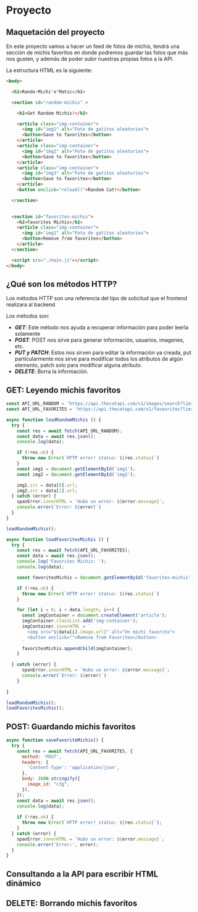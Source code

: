 # Proyecto

## Maquetación del proyecto

En este proyecto vamos a hacer un feed de fotos de michis, tendrá una sección de michis favoritos en donde podremos guardar las fotos que más nos gusten, y además de poder subir nuestras propias fotos a la API.

La estructura HTML es la siguiente:

```html
<body>

  <h1>Rando-Michi'o'Matic</h1>

  <section id="random-michis" >

    <h2>Get Random Michis!</h2>

    <article class="img-container">
      <img id="img1" alt="Foto de gatitos aleatorios">
      <button>Save to favorites</button>
    </article>
    <article class="img-container">
      <img id="img2" alt="Foto de gatitos aleatorios">
      <button>Save to favorites</button>
    </article>
    <article class="img-container">
      <img id="img3" alt="Foto de gatitos aleatorios">
      <button>Save to favorites</button>
    </article>
    <button onclick="reload()">Random Cat!</button>

  </section>
  

  <section id="favorites-michis">
    <h2>Favorites Michis</h2>
    <article class="img-container">
      <img id="img1" alt="Foto de gatitos aleatorios">
      <button>Remove from favorites</button>
    </article>
  </section>

  <script src="./main.js"></script>
</body>
```

## ¿Qué son los métodos HTTP?

Los métodos HTTP son una referencia del tipo de solicitud que el frontend realizara al backend

Los métodos son:

- _**GET**_: Este método nos ayuda a recuperar información para poder leerla solamente
- _**POST**_: POST nos sirve para generar información, usuarios, imagenes, etc.
- _**PUT y PATCH**_: Estos nos sirven para editar la información ya creada, put particularmente nos sirve para modificar todos los atributos de algún elemento, patch solo para modificar alguna atributo.
- _**DELETE**_: Borra la información.

## GET: Leyendo michis favoritos

```javascript
const API_URL_RANDOM = 'https://api.thecatapi.com/v1/images/search?limit=2&api_key=live_Db80T6nPnXwGk6WSkG9UN7ZSQsJNVWCsPMIHWUQfCiwG6wbGEMv13LoyqqVyP4cs';
const API_URL_FAVORITES = 'https://api.thecatapi.com/v1/favourites?limit=2&api_key=live_Db80T6nPnXwGk6WSkG9UN7ZSQsJNVWCsPMIHWUQfCiwG6wbGEMv13LoyqqVyP4cs';
```

```javascript
async function loadRandomMichis () {
  try {
    const res = await fetch(API_URL_RANDOM);
    const data = await res.json();
    console.log(data);

    if (!res.ok) {
      throw new Error(`HTTP error! status: ${res.status}`)
    }
    const img1 = document.getElementById('img1');
    const img2 = document.getElementById('img2');

    img1.src = data[0].url;
    img2.src = data[1].url;
  } catch (error) {
    spanError.innerHTML = `Hubo un error: ${error.message}`;
    console.error(`Error: ${error}`)
  }
}

loadRandomMichis();
```

```javascript
async function loadFavoritesMichis () {
  try {
    const res = await fetch(API_URL_FAVORITES);
    const data = await res.json();
    console.log('Favorites Michis: ');
    console.log(data);

    const favoritesMichis = document.getElementById('favorites-michis');

    if (!res.ok) {
      throw new Error(`HTTP error! status: ${res.status}`)
    }

    for (let i = 0; i < data.length; i++) {
      const imgContainer = document.createElement('article');
      imgContainer.classList.add('img-container');
      imgContainer.innerHTML = `
        <img src="${data[i].image.url}" alt="Un michi favorito">
        <button onclick="">Remove from Favorites</button>
      `
      favoritesMichis.appendChild(imgContainer);
    }

  } catch (error) {
      spanError.innerHTML = `Hubo un error: ${error.message}`;
      console.error(`Error: ${error}`)
    }
  
}

loadRandomMichis();
loadFavoritesMichis();
```

## POST: Guardando michis favoritos

```javascript
async function saveFavoriteMichis() {
  try {
    const res = await fetch(API_URL_FAVORITES, {
      method: 'POST',
      headers: {
        'Content-Type': 'application/json',
      },
      body: JSON.stringify({
        image_id: "c3g",
      }),
    });
    const data = await res.json();
    console.log(data);
  
    if (!res.ok) {
      throw new Error(`HTTP error! status: ${res.status}`);
    }
  } catch (error) {
    spanError.innerHTML = `Hubo un error: ${error.message}`;
    console.error('Error:', error);
  }
}
```

## Consultando a la API para escribir HTML dinámico

## DELETE: Borrando michis favoritos